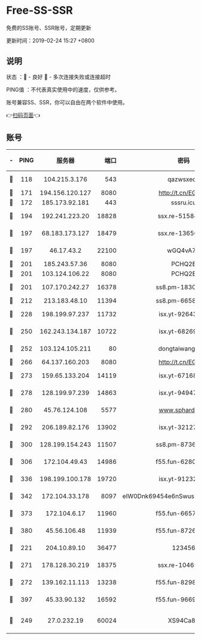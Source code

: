 # Free-SS-SSR

免费的SS账号、SSR账号，定期更新

更新时间：2019-02-24 15:27 +0800

## 说明

状态     ：🙂 - 良好 🙁 - 多次连接失败或连接超时

PING值   ：不代表真实使用中的速度，仅供参考。

账号兼容SS、SSR，你可以自由在两个软件中使用。

👉[扫码页面](https://liesauer.github.io/free-ss-ssr.github.io/)👈

## 账号

|-|PING|服务器|端口|密码|加密方式|区域|
|:----:|:----:|:-----:|-----:|:----:|:----:|:----:|
|🙂|118|104.215.3.176|543|qazwsxedc|aes-256-gcm|JP|
|🙂|171|194.156.120.127|8080|http://t.cn/EGJIyrl|rc4-md5|RU|
|🙂|172|185.173.92.181|443|sssru.icu|rc4-md5|RU|
|🙂|194|192.241.223.20|18828|ssx.re-51584753|aes-256-cfb|US|
|🙂|197|68.183.173.127|18479|ssx.re-13656982|aes-256-cfb|US|
|🙂|197|46.17.43.2|22100|wGQ4vA7D|aes-256-gcm|RU|
|🙂|201|185.243.57.36|8080|PCHQ2E|rc4-md5|US|
|🙂|201|103.124.106.22|8080|PCHQ2E|rc4-md5|US|
|🙂|201|107.170.242.27|16378|ss8.pm-18305798|aes-256-cfb|US|
|🙂|212|213.183.48.10|11394|ss8.pm-66583704|rc4-md5|RU|
|🙂|228|198.199.97.237|11732|isx.yt-92643229|aes-256-cfb|US|
|🙂|250|162.243.134.187|10722|isx.yt-68269758|aes-256-cfb|US|
|🙂|252|103.124.105.211|80|dongtaiwang.com|aes-256-cfb|US|
|🙂|266|64.137.160.203|8080|http://t.cn/EGJIyrl|rc4-md5|CA|
|🙂|273|159.65.133.204|14119|isx.yt-67168990|aes-256-cfb|SG|
|🙂|278|128.199.97.239|14863|isx.yt-94947792|aes-256-cfb|SG|
|🙂|280|45.76.124.108|5577|www.sphard.com|aes-256-cfb|AU|
|🙂|292|206.189.82.176|13902|isx.yt-32127764|aes-256-cfb|SG|
|🙂|300|128.199.154.243|11507|ss8.pm-87365089|aes-256-cfb|SG|
|🙂|306|172.104.49.43|14986|f55.fun-62809242|aes-256-cfb|SG|
|🙂|336|198.199.100.178|19720|isx.yt-91232845|aes-256-cfb|US|
|🙂|342|172.104.33.178|8097|eIW0Dnk69454e6nSwuspv9DmS201tQ0D|aes-256-cfb|SG|
|🙂|373|172.104.6.17|11960|f55.fun-66579166|aes-256-cfb|US|
|🙂|380|45.56.106.48|11939|f55.fun-87263738|aes-256-cfb|US|
|🙂|221|204.10.89.10|36477|123456|aes-256-cfb|US|
|🙂|271|178.128.30.219|18375|ssx.re-10465888|aes-256-cfb|SG|
|🙂|272|139.162.11.113|13238|f55.fun-82987043|aes-256-cfb|SG|
|🙂|397|45.33.90.132|16592|f55.fun-96694755|aes-256-cfb|US|
|🙁|249|27.0.232.19|60024|XS94Ca8K|xchacha20-ietf-poly1305|HK|
